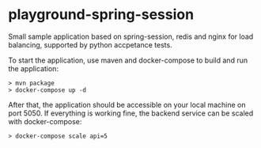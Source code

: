 # playground-spring-session
Small sample application based on spring-session, redis and nginx for load balancing, supported by python accpetance tests.

To start the application, use maven and docker-compose to build and run the application:

```
> mvn package
> docker-compose up -d
```

After that, the application should be accessible on your local machine on port 5050.
If everything is working fine, the backend service can be scaled with docker-compose:

```
> docker-compose scale api=5
```
